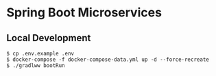 # Spring Boot Microservices

## Local Development

```shell
$ cp .env.example .env
$ docker-compose -f docker-compose-data.yml up -d --force-recreate
$ ./gradlww bootRun
```